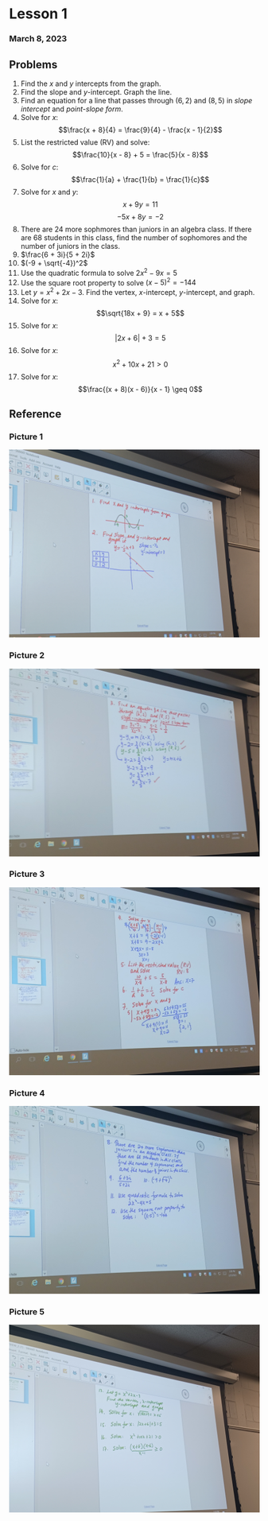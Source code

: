 # Lesson 1 #
### March 8, 2023 ###

## Problems ##
1. Find the $x$ and $y$ intercepts from the graph.
2. Find the slope and $y$-intercept. Graph the line.
3. Find an equation for a line that passes through $(6, 2)$ and $(8, 5)$ in *slope intercept* and *point-slope form*.
4. Solve for $x$: $$\frac{x + 8}{4} = \frac{9}{4} - \frac{x - 1}{2}$$
5. List the restricted value (RV) and solve: $$\frac{10}{x - 8} + 5 = \frac{5}{x - 8}$$
6. Solve for $c$: $$\frac{1}{a} + \frac{1}{b} = \frac{1}{c}$$
7. Solve for $x$ and $y$: $$x + 9y = 11$$ $$-5x + 8y = -2$$
8. There are 24 more sophmores than juniors in an algebra class. If there are 68 students in this class, find the number of sophomores and the number of juniors in the class.
9. $\frac{6 + 3i}{5 + 2i}$
10. $(-9 + \sqrt{-4})^2$
11. Use the quadratic formula to solve $2x^2 - 9x = 5$
12. Use the square root property to solve $(x - 5)^2 = -144$
13. Let $y = x^2 + 2x - 3$. Find the vertex, $x$-intercept, $y$-intercept, and graph.
14. Solve for $x$: $$\sqrt{18x + 9} = x + 5$$
15. Solve for $x$: $$|2x + 6| + 3 = 5$$
16. Solve for $x$: $$x^2 + 10x + 21 > 0$$
17. Solve for $x$: $$\frac{(x + 8)(x - 6)}{x - 1} \geq 0$$

## Reference ##
### Picture 1 ###
![Picture 1](Class_Material/Lesson1_Pic1.jpeg "Picture 1")

### Picture 2 ###
![Picture 2](Class_Material/Lesson1_Pic2.jpeg "Picture 2")

### Picture 3 ###
![Picture 3](Class_Material/Lesson1_Pic3.jpeg "Picture 3")

### Picture 4 ###
![Picture 4](Class_Material/Lesson1_Pic4.jpeg "Picture 4")

### Picture 5 ###
![Picture 5](Class_Material/Lesson1_Pic5.jpeg "Picture 5")
